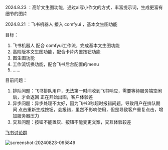 2024.8.23 ：高阶文生图功能，通过ai写小作文的方式，丰富提示词，生成更富有细节的图片

2024.8.21 ：飞书机器人 接入 comfyui ，基本文生图功能

目标：
1. 飞书机器人 配合 comfyui工作流，完成基本文生图功能  
2. 高阶版本文生图功能，配合卡片内置按钮功能
3. 图生图功能
4. 工作流切换功能，配合飞书后台配置的menu
5. ......
   
目前问题：
1. 排队问题：飞书排队用户，无法第一时间收到飞书响应，需要等待服务端空闲后，才会返回 正在开始出图，客户体验差
2. 异步问题：异步处理不太好，因为飞书3秒超时报错问题，导致用户在排队期间 点击重新生成按钮，会报错，虽然不影响使用，但是导致客户重复点击，增加服务器压力
3. 交互问题：按钮不能置灰、按钮不能变更文案，交互体验较差
   
[飞书讨论群](https://applink.feishu.cn/client/chat/chatter/add_by_link?link_token=dbel773a-47ed-43f7-a8be-0ab4e691eb4c)

![screenshot-20240823-095849](https://github.com/user-attachments/assets/9fd0eabe-2b34-414c-bb75-8d95e9b39fec)

